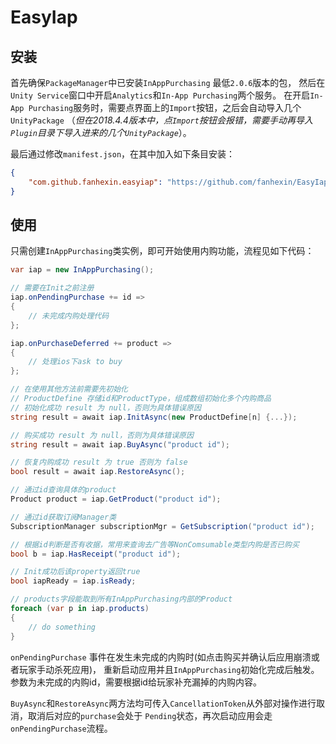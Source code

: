 # EasyIap

## 安装

首先确保`PackageManager`中已安装`InAppPurchasing` 最低`2.0.6`版本的包，
然后在`Unity Service`窗口中开启`Analytics`和`In-App Purchasing`两个服务。
在开启`In-App Purchasing`服务时，需要点界面上的`Import`按钮，之后会自动导入几个`UnityPackage`
（*但在2018.4.4版本中，点`Import`按钮会报错，需要手动再导入`Plugin`目录下导入进来的几个`UnityPackage`*）。

最后通过修改`manifest.json`，在其中加入如下条目安装：

```json
{
    "com.github.fanhexin.easyiap": "https://github.com/fanhexin/EasyIap.git#upm"
}
```

## 使用

只需创建`InAppPurchasing`类实例，即可开始使用内购功能，流程见如下代码：

```cs
var iap = new InAppPurchasing();

// 需要在Init之前注册
iap.onPendingPurchase += id => 
{
    // 未完成内购处理代码
};

iap.onPurchaseDeferred += product =>
{
    // 处理ios下ask to buy    
};

// 在使用其他方法前需要先初始化
// ProductDefine 存储id和ProductType，组成数组初始化多个内购商品
// 初始化成功 result 为 null，否则为具体错误原因
string result = await iap.InitAsync(new ProductDefine[n] {...});

// 购买成功 result 为 null，否则为具体错误原因
string result = await iap.BuyAsync("product id");

// 恢复内购成功 result 为 true 否则为 false
bool result = await iap.RestoreAsync();

// 通过id查询具体的product
Product product = iap.GetProduct("product id");

// 通过id获取订阅Manager类
SubscriptionManager subscriptionMgr = GetSubscription("product id");

// 根据id判断是否有收据，常用来查询去广告等NonComsumable类型内购是否已购买
bool b = iap.HasReceipt("product id");

// Init成功后该property返回true
bool iapReady = iap.isReady;

// products字段能取到所有InAppPurchasing内部的Product
foreach (var p in iap.products)
{
    // do something
}
```

`onPendingPurchase` 事件在发生未完成的内购时(如点击购买并确认后应用崩溃或者玩家手动杀死应用)，
重新启动应用并且`InAppPurchasing`初始化完成后触发。
参数为未完成的内购id，需要根据id给玩家补充漏掉的内购内容。

`BuyAsync`和`RestoreAsync`两方法均可传入`CancellationToken`从外部对操作进行取消，取消后对应的`purchase`会处于
`Pending`状态，再次启动应用会走`onPendingPurchase`流程。
